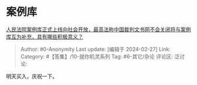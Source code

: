 # 案例库
[人民法院案例库正式上线向社会开放，最高法称中国裁判文书网不会关闭将与案例库互为补充，具有哪些积极意义？](https://www.zhihu.com/question/646038434/answer/3411571713)

> Author: #0-Anonymity
> Last update: [编辑于 2024-02-27]
> Link:
> Category: #【答集】/10-就你机灵系列 
> Tag: #6-其它/杂论 
> 评论区:
> 泛讨论:

明天买入，庆祝一下。